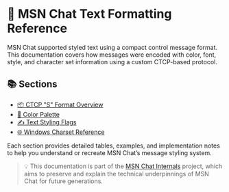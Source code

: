# 🧵 MSN Chat Text Formatting Reference

MSN Chat supported styled text using a compact control message format. This documentation covers how messages were
encoded with color, font, style, and character set information using a custom CTCP-based protocol.

## 📚 Sections

- [📦 CTCP "S" Format Overview](./ctcp-format.md)
- [🎨 Color Palette](./color-palette.md)
- [✍️ Text Styling Flags](./text-styling.md)
- [🌐 Windows Charset Reference](./charset-reference.md)

Each section provides detailed tables, examples, and implementation notes to help you understand or recreate MSN Chat’s message styling system.

> 💡 This documentation is part of the [MSN Chat Internals](https://github.com/MSNChatInternals) project, which aims to preserve and explain the technical underpinnings of MSN Chat for future generations.